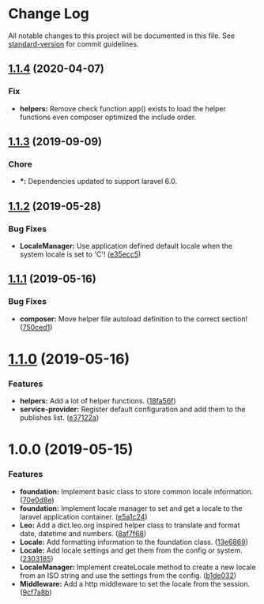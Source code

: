 # Change Log

All notable changes to this project will be documented in this file. See [standard-version](https://github.com/conventional-changelog/standard-version) for commit guidelines.

## [1.1.4](https://github.com/Datamedrix/laravel-intl/compare/v1.1.3...v1.1.4) (2020-04-07)

### Fix

* **helpers:** Remove check function app() exists to load the helper functions even composer optimized the include order.

## [1.1.3](https://github.com/Datamedrix/laravel-intl/compare/v1.1.2...v1.1.3) (2019-09-09)

### Chore

* **\*:** Dependencies updated to support laravel 6.0.


## [1.1.2](https://github.com/Datamedrix/laravel-intl/compare/v1.1.1...v1.1.2) (2019-05-28)


### Bug Fixes

* **LocaleManager:** Use application defined default locale when the system locale is set to 'C'! ([e35ecc5](https://github.com/Datamedrix/laravel-intl/commit/e35ecc5))



## [1.1.1](https://github.com/Datamedrix/laravel-intl/compare/v1.1.0...v1.1.1) (2019-05-16)


### Bug Fixes

* **composer:** Move helper file autoload definition to the correct section! ([750ced1](https://github.com/Datamedrix/laravel-intl/commit/750ced1))


# [1.1.0](https://github.com/Datamedrix/laravel-intl/compare/v1.0.0...v1.1.0) (2019-05-16)


### Features

* **helpers:** Add a lot of helper functions. ([18fa56f](https://github.com/Datamedrix/laravel-intl/commit/18fa56f))
* **service-provider:** Register default configuration and add them to the publishes list. ([e37122a](https://github.com/Datamedrix/laravel-intl/commit/e37122a))

# 1.0.0 (2019-05-15)

### Features

* **foundation:** Implement basic class to store common locale information. ([70e0d8e](https://github.com/Datamedrix/laravel-intl/commit/70e0d8e))
* **foundation:** Implement locale manager to set and get a locale to the laravel application container. ([e5a1c24](https://github.com/Datamedrix/laravel-intl/commit/e5a1c24))
* **Leo:** Add a dict.leo.org inspired helper class to translate and format date, datetime and numbers. ([8af7f68](https://github.com/Datamedrix/laravel-intl/commit/8af7f68))
* **Locale:** Add formatting information to the foundation class. ([13e6869](https://github.com/Datamedrix/laravel-intl/commit/13e6869))
* **Locale:** Add locale settings and get them from the config or system. ([2303185](https://github.com/Datamedrix/laravel-intl/commit/2303185))
* **LocaleManager:** Implement createLocale method to create a new locale from an ISO string and use the settings from the config. ([b1de032](https://github.com/Datamedrix/laravel-intl/commit/b1de032))
* **Middleware:** Add a http middleware to set the locale from the session. ([9cf7a8b](https://github.com/Datamedrix/laravel-intl/commit/9cf7a8b))
